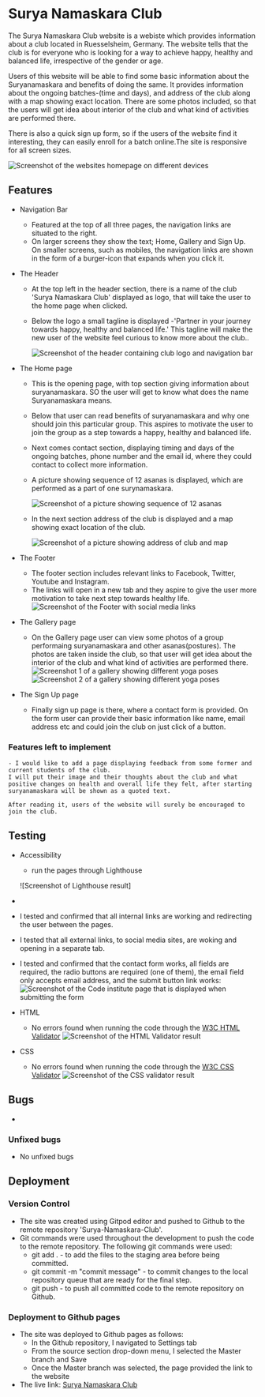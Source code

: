 # Surya Namaskara Club
The Surya Namaskara Club website is a webiste which provides information about a club located in Ruesselsheim, Germany. The website tells that the club is for everyone who is looking for a way to achieve happy, healthy and balanced life, irrespective of the gender or age.

Users of this website will be able to find some basic information about the Suryanamaskara and benefits of doing the same. It provides information about the ongoing batches-(time and days), and address of the club along with a map showing exact location.
There are some photos included, so that the users will get idea about interior of the club and what kind of activities are performed there.  

There is also a quick sign up form, so if the users of the website find it interesting, they can easily enroll for a batch online.The site is responsive for all screen sizes.

![Screenshot of the websites homepage on different devices](assets/images/responsive-website.png) 

## Features
* Navigation Bar
    -   Featured at the top of all three pages, the navigation links are situated to the right. 
    -  On larger screens they show the text; Home, Gallery and Sign Up. On smaller screens, such as mobiles, the navigation links are shown in the form of a burger-icon that expands when you click it.


* The Header
    -  At the top left in the header section, there is a name of the club 'Surya Namaskara Club' displayed as logo, that will take the user to the home page when clicked.   
    -   Below the logo a small tagline is displayed -'Partner in your journey towards happy, healthy and balanced life.' This tagline will make the new user of the website feel curious to know more about the club..

        ![Screenshot of the header containing club logo and navigation bar](/assets/images/header-image.png)

* The Home page

    - This is the opening page, with top section giving information about suryanamaskara. SO the user will get to know what does the name Suryanamaskara means. 
    - Below that user can read benefits of suryanamaskara and why one should join this particular group. This aspires to motivate the user to join the group as a step towards a happy, healthy and balanced life.
    - Next comes contact section, displaying timing and days of the ongoing batches, phone number and the email id, where they could contact to collect more information.
    - A picture showing sequence of 12 asanas is displayed, which are performed as a part of one surynamaskara. 

        ![Screenshot of a picture showing sequence of 12 asanas](/assets/images/sequence-of-asanas.png)

    - In the next section address of the club is displayed and a map showing exact location of the club.

        ![Screenshot of a picture showing address of club and map](/assets/images/map.png)

* The Footer
    -   The footer section includes relevant links to Facebook, Twitter, Youtube  and Instagram.
    -   The links will open in a new tab and they aspire to give the user more motivation to take next step towards healthy life.
![Screenshot of the Footer with social media links](/assets/images/footer.png)

* The Gallery page
    -   On the Gallery page user can view some photos of a group performaing suryanamaskara and other asanas(postures). The photos are taken inside the club, so that user will get idea about the interior of the club and what kind of activities are performed there.       
        ![Screenshot 1 of a gallery showing different yoga poses](/assets/images/Yoga-poses1.png)
        ![Screenshot 2 of a gallery showing different yoga poses](/assets/images/Yoga-poses2.png)

* The Sign Up page
    -   Finally sign up page is there, where a contact form is provided. On the form user can provide their basic information like name, email address etc and could join the club on just click of a button.

### Features left to implement
    
    - I would like to add a page displaying feedback from some former and current students of the club. 
    I will put their image and their thoughts about the club and what positive changes on health and overall life they felt, after starting suryanamaskara will be shown as a quoted text.

    After reading it, users of the website will surely be encouraged to join the club.

## Testing
-   Accessibility
    -   run the pages through Lighthouse 
    
    ![Screenshot of Lighthouse result]
 
-  
-   I tested and confirmed that all internal links are working and redirecting the user between the pages.
-   I tested that all external links, to social media sites, are woking and opening in a separate tab.
-   I tested and confirmed that the contact form works, all fields are required, the radio buttons are required (one of them), the email field only accepts email address, and the submit button link works:
![Screenshot of the Code institute page that is displayed when submitting the form](/assets/images/code_institute_form.png)
    
-   HTML
    -   No errors found when running the code through the [W3C HTML Validator](https://validator.w3.org/)
![Screenshot of the HTML Validator result](/assets/images/html_validator.png)

-   CSS
    -   No errors found when running the code through the [W3C CSS Validator](https://jigsaw.w3.org/css-validator/) 
![Screenshot of the CSS validator result](/assets/images/css_validator.png)    

## Bugs
-   
### Unfixed bugs
-   No unfixed bugs

## Deployment

### Version Control
-   The site was created using Gitpod editor and pushed to Github to the remote repository 'Surya-Namaskara-Club'.
-   Git commands were used throughout the development to push the code to the remote repository. The following git commands were used:
    -   git add . - to add the files to the staging area before being committed.
    -   git commit -m "commit message" - to commit changes to the local repository queue that are ready for the final step.
    -   git push - to push all committed code to the remote repository on Github.

### Deployment to Github pages
-   The site was deployed to Github pages as follows:
    -   In the Github repository, I navigated to Settings tab
    -   From the source section drop-down menu, I selected the Master branch and Save
    -   Once the Master branch was selected, the page provided the link to the website
-   The live link: [Surya Namaskara Club](
https://amrutakulkarni01.github.io/Surya-Namaskara-Club/)
